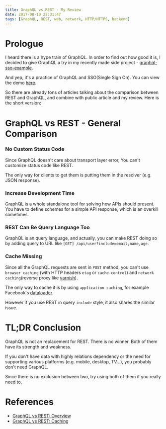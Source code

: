 ```yaml
---
title: GraphQL vs REST - My Review
date: 2017-08-10 22:31:47
tags: [GraphQL, REST, web, network, HTTP/HTTPS, backend]
---
```


# Prologue
I heard there is a hype train of GraphQL. In order to find out how good it is, I decided to give GraphQL a try in my recently made side project - [graphql-sso-example](https://github.com/zushenyan/graphql-sso-example).

And yep, it's a practice of GraphQL and SSO(Single Sign On). You can view the demo [here](https://graphql-sso.herokuapp.com/#/).

So there are already tons of articles talking about the comparison between REST and GraphQL, and combine with public article and my review. Here is the short version:

# GraphQL vs REST - General Comparison
### No Custom Status Code
Since GraphQL doesn't care about transport layer error, You can't customize status code like REST.

The only way for clients to get them is putting them in the resolver (e.g. JSON response).

### Increase Development Time
GraphQL is a whole standalone tool for solving how APIs should present. You have to define schemes for a simple API response, which is an overkill sometimes.

### REST Can Be Query Language Too
GraphQL is an query language, and actually, you can make REST doing so by adding query to URL like `[GET] /api/user?include=email,name,age`.

### Cache Missing
Since all the GraphQL requests are sent in `POST` method, you can't use `browser caching` (with HTTP headers `etag` or `cache-control`) and `network caching`(reverse proxy like [varnish](https://www.varnish-cache.org/)).

The only way to cache it is by using `application caching`, for example Facebook's [dataloader](https://github.com/facebook/dataloader).

However if you use REST in query `include` style, it also shares the similar issue.

# TL;DR Conclusion
GraphQL is not an replacement for REST. There is no winner. Both of them have its strength and weakness.

If you don't have data with highly relations dependency or the need for supporting various platforms (e.g. mobile, desktop, TV...), you probably don't need GraphQL.

Since there is no exclusion between two, try using both of them if you really need to.

# References
- [GraphQL vs REST: Overview](https://philsturgeon.uk/api/2017/01/24/graphql-vs-rest-overview/)
- [GraphQL vs REST: Caching](https://philsturgeon.uk/api/2017/01/26/graphql-vs-rest-caching/)

